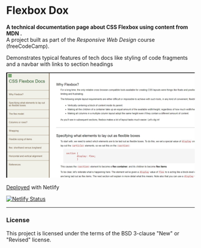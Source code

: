 # Flexbox Dox
**A technical documentation page about CSS Flexbox using content from MDN .**<br>
A project built as part of the *Responsive Web Design* course (freeCodeCamp).

Demonstrates typical features of tech docs like styling of code fragments and a navbar with links to section headings

![Screenshot](https://github.com/MakeItBack/Flexbox-Dox/blob/master/flexboxdox.jpg)

[Deployed](https://flexboxdox.netlify.app/) with Netlify

[![Netlify Status](https://api.netlify.com/api/v1/badges/5f6daad7-bb4e-478d-90f7-cb61060ea6ad/deploy-status)](https://app.netlify.com/sites/flexboxdox/deploys)

___

### License
This project is licensed under the terms of the BSD 3-clause "New" or "Revised" license.<br>
